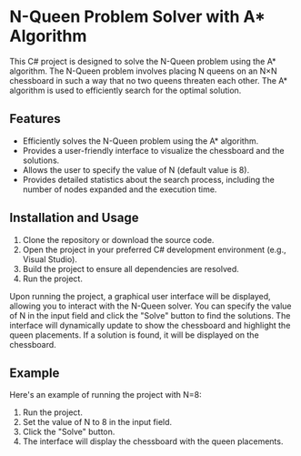 # N-Queen Problem Solver with A* Algorithm

This C# project is designed to solve the N-Queen problem using the A* algorithm. The N-Queen problem involves placing N queens on an N×N chessboard in such a way that no two queens threaten each other. The A* algorithm is used to efficiently search for the optimal solution.

## Features

- Efficiently solves the N-Queen problem using the A* algorithm.
- Provides a user-friendly interface to visualize the chessboard and the solutions.
- Allows the user to specify the value of N (default value is 8).
- Provides detailed statistics about the search process, including the number of nodes expanded and the execution time.

## Installation and Usage

1. Clone the repository or download the source code.
2. Open the project in your preferred C# development environment (e.g., Visual Studio).
3. Build the project to ensure all dependencies are resolved.
4. Run the project.

Upon running the project, a graphical user interface will be displayed, allowing you to interact with the N-Queen solver. You can specify the value of N in the input field and click the "Solve" button to find the solutions. The interface will dynamically update to show the chessboard and highlight the queen placements. If a solution is found, it will be displayed on the chessboard.

## Example

Here's an example of running the project with N=8:

1. Run the project.
2. Set the value of N to 8 in the input field.
3. Click the "Solve" button.
4. The interface will display the chessboard with the queen placements.

